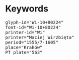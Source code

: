 # Keywords
<pre>
glyph-id="Wi-10+80224"
font-id="Wi-10+80224"
printer-id="Wi"
printer="Maciej Wirzbięta"
period="1555/7-1605"
place="Kraków"
PT plate="563"
</pre>
